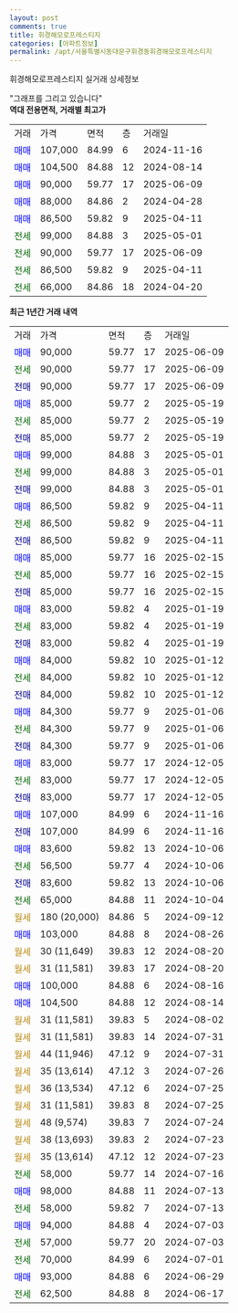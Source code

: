 ```yaml
---
layout: post
comments: true
title: 휘경해모로프레스티지
categories: [아파트정보]
permalink: /apt/서울특별시동대문구휘경동휘경해모로프레스티지
---
```


휘경해모로프레스티지 실거래 상세정보

<script type="text/javascript">
  google.charts.load('current', {'packages':['line', 'corechart']});
  google.charts.setOnLoadCallback(drawChart);

  function drawChart() {
    var data = new google.visualization.DataTable();
    data.addColumn('date', '거래일');
    data.addColumn('number', "매매");
    data.addColumn('number', "전세");
    data.addColumn('number', "전매");

    data.addRows([[new Date(Date.parse("2025-06-09")), 90000, null, null], [new Date(Date.parse("2025-06-09")), null, 90000, null], [new Date(Date.parse("2025-06-09")), null, null, 90000], [new Date(Date.parse("2025-05-19")), 85000, null, null], [new Date(Date.parse("2025-05-19")), null, 85000, null], [new Date(Date.parse("2025-05-19")), null, null, 85000], [new Date(Date.parse("2025-05-01")), 99000, null, null], [new Date(Date.parse("2025-05-01")), null, 99000, null], [new Date(Date.parse("2025-05-01")), null, null, 99000], [new Date(Date.parse("2025-04-11")), 86500, null, null], [new Date(Date.parse("2025-04-11")), null, 86500, null], [new Date(Date.parse("2025-04-11")), null, null, 86500], [new Date(Date.parse("2025-02-15")), 85000, null, null], [new Date(Date.parse("2025-02-15")), null, 85000, null], [new Date(Date.parse("2025-02-15")), null, null, 85000], [new Date(Date.parse("2025-01-19")), 83000, null, null], [new Date(Date.parse("2025-01-19")), null, 83000, null], [new Date(Date.parse("2025-01-19")), null, null, 83000], [new Date(Date.parse("2025-01-12")), 84000, null, null], [new Date(Date.parse("2025-01-12")), null, 84000, null], [new Date(Date.parse("2025-01-12")), null, null, 84000], [new Date(Date.parse("2025-01-06")), 84300, null, null], [new Date(Date.parse("2025-01-06")), null, 84300, null], [new Date(Date.parse("2025-01-06")), null, null, 84300], [new Date(Date.parse("2024-12-05")), 83000, null, null], [new Date(Date.parse("2024-12-05")), null, 83000, null], [new Date(Date.parse("2024-12-05")), null, null, 83000], [new Date(Date.parse("2024-11-16")), 107000, null, null], [new Date(Date.parse("2024-11-16")), null, null, 107000], [new Date(Date.parse("2024-10-06")), 83600, null, null], [new Date(Date.parse("2024-10-06")), null, 56500, null], [new Date(Date.parse("2024-10-06")), null, null, 83600], [new Date(Date.parse("2024-10-04")), null, 65000, null], [new Date(Date.parse("2024-09-12")), null, null, null], [new Date(Date.parse("2024-08-26")), 103000, null, null], [new Date(Date.parse("2024-08-20")), null, null, null], [new Date(Date.parse("2024-08-20")), null, null, null], [new Date(Date.parse("2024-08-16")), 100000, null, null], [new Date(Date.parse("2024-08-14")), 104500, null, null], [new Date(Date.parse("2024-08-02")), null, null, null], [new Date(Date.parse("2024-07-31")), null, null, null], [new Date(Date.parse("2024-07-31")), null, null, null], [new Date(Date.parse("2024-07-26")), null, null, null], [new Date(Date.parse("2024-07-25")), null, null, null], [new Date(Date.parse("2024-07-25")), null, null, null], [new Date(Date.parse("2024-07-24")), null, null, null], [new Date(Date.parse("2024-07-23")), null, null, null], [new Date(Date.parse("2024-07-23")), null, null, null], [new Date(Date.parse("2024-07-16")), null, 58000, null], [new Date(Date.parse("2024-07-13")), 98000, null, null], [new Date(Date.parse("2024-07-13")), null, 58000, null], [new Date(Date.parse("2024-07-03")), 94000, null, null], [new Date(Date.parse("2024-07-03")), null, 57000, null], [new Date(Date.parse("2024-07-01")), null, 70000, null], [new Date(Date.parse("2024-06-29")), 93000, null, null], [new Date(Date.parse("2024-06-17")), null, 62500, null]]);

    var options = {
      hAxis: {
        format: 'yyyy/MM/dd'
      },    
      lineWidth: 0,
      pointsVisible: true,    
      title: '최근 1년간 유형별 실거래가 분포',
      legend: { position: 'bottom' }
    };

    var formatter = new google.visualization.NumberFormat({pattern:'###,###'} );
    formatter.format(data, 1);
    formatter.format(data, 2);
    
    setTimeout(function() {
        var chart = new google.visualization.LineChart(document.getElementById('columnchart_material'));
        chart.draw(data, (options));
        document.getElementById('loading').style.display = 'none';
    }, 200);
  }
</script>


<div id="loading" style="z-index:20; display: block; margin-left: 0px">"그래프를 그리고 있습니다"</div>
<div id="columnchart_material" style="width: 95%; margin-left: 0px; display: block"></div>
<!-- contents start -->
<b>역대 전용면적, 거래별 최고가</b>
<table class="sortable">
    <tr>
      <td>거래</td>
      <td>가격</td>
      <td>면적</td>
      <td>층</td>
      <td>거래일</td>
    </tr>
        <tr>
          <td><a style="color: blue">매매</a></td>
          <td>107,000</td>
          <td>84.99</td>
          <td>6</td>
          <td>2024-11-16</td>
        </tr>            <tr>
          <td><a style="color: blue">매매</a></td>
          <td>104,500</td>
          <td>84.88</td>
          <td>12</td>
          <td>2024-08-14</td>
        </tr>            <tr>
          <td><a style="color: blue">매매</a></td>
          <td>90,000</td>
          <td>59.77</td>
          <td>17</td>
          <td>2025-06-09</td>
        </tr>            <tr>
          <td><a style="color: blue">매매</a></td>
          <td>88,000</td>
          <td>84.86</td>
          <td>2</td>
          <td>2024-04-28</td>
        </tr>            <tr>
          <td><a style="color: blue">매매</a></td>
          <td>86,500</td>
          <td>59.82</td>
          <td>9</td>
          <td>2025-04-11</td>
        </tr>        
        <tr>
              <td><a style="color: darkgreen">전세</a></td>
              <td>99,000</td>
              <td>84.88</td>
              <td>3</td>
              <td>2025-05-01</td>
            </tr>            <tr>
              <td><a style="color: darkgreen">전세</a></td>
              <td>90,000</td>
              <td>59.77</td>
              <td>17</td>
              <td>2025-06-09</td>
            </tr>            <tr>
              <td><a style="color: darkgreen">전세</a></td>
              <td>86,500</td>
              <td>59.82</td>
              <td>9</td>
              <td>2025-04-11</td>
            </tr>            <tr>
              <td><a style="color: darkgreen">전세</a></td>
              <td>66,000</td>
              <td>84.86</td>
              <td>18</td>
              <td>2024-04-20</td>
            </tr>        
    
</table>

<b>최근 1년간 거래 내역</b>

<table class="sortable">
    <tr>
      <td>거래</td>
      <td>가격</td>
      <td>면적</td>
      <td>층</td>
      <td>거래일</td>
    </tr>
    <tr>
      <td><a style="color: blue">매매</a></td>
      <td>90,000</td>
      <td>59.77</td>
      <td>17</td>
      <td>2025-06-09</td>
    </tr>          <tr>
      <td><a style="color: darkgreen">전세</a></td>
      <td>90,000</td>
      <td>59.77</td>
      <td>17</td>
      <td>2025-06-09</td>
    </tr>          <tr>
      <td><a style="color: darkblue">전매</a></td>
      <td>90,000</td>
      <td>59.77</td>
      <td>17</td>
      <td>2025-06-09</td>
    </tr>          <tr>
      <td><a style="color: blue">매매</a></td>
      <td>85,000</td>
      <td>59.77</td>
      <td>2</td>
      <td>2025-05-19</td>
    </tr>          <tr>
      <td><a style="color: darkgreen">전세</a></td>
      <td>85,000</td>
      <td>59.77</td>
      <td>2</td>
      <td>2025-05-19</td>
    </tr>          <tr>
      <td><a style="color: darkblue">전매</a></td>
      <td>85,000</td>
      <td>59.77</td>
      <td>2</td>
      <td>2025-05-19</td>
    </tr>          <tr>
      <td><a style="color: blue">매매</a></td>
      <td>99,000</td>
      <td>84.88</td>
      <td>3</td>
      <td>2025-05-01</td>
    </tr>          <tr>
      <td><a style="color: darkgreen">전세</a></td>
      <td>99,000</td>
      <td>84.88</td>
      <td>3</td>
      <td>2025-05-01</td>
    </tr>          <tr>
      <td><a style="color: darkblue">전매</a></td>
      <td>99,000</td>
      <td>84.88</td>
      <td>3</td>
      <td>2025-05-01</td>
    </tr>          <tr>
      <td><a style="color: blue">매매</a></td>
      <td>86,500</td>
      <td>59.82</td>
      <td>9</td>
      <td>2025-04-11</td>
    </tr>          <tr>
      <td><a style="color: darkgreen">전세</a></td>
      <td>86,500</td>
      <td>59.82</td>
      <td>9</td>
      <td>2025-04-11</td>
    </tr>          <tr>
      <td><a style="color: darkblue">전매</a></td>
      <td>86,500</td>
      <td>59.82</td>
      <td>9</td>
      <td>2025-04-11</td>
    </tr>          <tr>
      <td><a style="color: blue">매매</a></td>
      <td>85,000</td>
      <td>59.77</td>
      <td>16</td>
      <td>2025-02-15</td>
    </tr>          <tr>
      <td><a style="color: darkgreen">전세</a></td>
      <td>85,000</td>
      <td>59.77</td>
      <td>16</td>
      <td>2025-02-15</td>
    </tr>          <tr>
      <td><a style="color: darkblue">전매</a></td>
      <td>85,000</td>
      <td>59.77</td>
      <td>16</td>
      <td>2025-02-15</td>
    </tr>          <tr>
      <td><a style="color: blue">매매</a></td>
      <td>83,000</td>
      <td>59.82</td>
      <td>4</td>
      <td>2025-01-19</td>
    </tr>          <tr>
      <td><a style="color: darkgreen">전세</a></td>
      <td>83,000</td>
      <td>59.82</td>
      <td>4</td>
      <td>2025-01-19</td>
    </tr>          <tr>
      <td><a style="color: darkblue">전매</a></td>
      <td>83,000</td>
      <td>59.82</td>
      <td>4</td>
      <td>2025-01-19</td>
    </tr>          <tr>
      <td><a style="color: blue">매매</a></td>
      <td>84,000</td>
      <td>59.82</td>
      <td>10</td>
      <td>2025-01-12</td>
    </tr>          <tr>
      <td><a style="color: darkgreen">전세</a></td>
      <td>84,000</td>
      <td>59.82</td>
      <td>10</td>
      <td>2025-01-12</td>
    </tr>          <tr>
      <td><a style="color: darkblue">전매</a></td>
      <td>84,000</td>
      <td>59.82</td>
      <td>10</td>
      <td>2025-01-12</td>
    </tr>          <tr>
      <td><a style="color: blue">매매</a></td>
      <td>84,300</td>
      <td>59.77</td>
      <td>9</td>
      <td>2025-01-06</td>
    </tr>          <tr>
      <td><a style="color: darkgreen">전세</a></td>
      <td>84,300</td>
      <td>59.77</td>
      <td>9</td>
      <td>2025-01-06</td>
    </tr>          <tr>
      <td><a style="color: darkblue">전매</a></td>
      <td>84,300</td>
      <td>59.77</td>
      <td>9</td>
      <td>2025-01-06</td>
    </tr>          <tr>
      <td><a style="color: blue">매매</a></td>
      <td>83,000</td>
      <td>59.77</td>
      <td>17</td>
      <td>2024-12-05</td>
    </tr>          <tr>
      <td><a style="color: darkgreen">전세</a></td>
      <td>83,000</td>
      <td>59.77</td>
      <td>17</td>
      <td>2024-12-05</td>
    </tr>          <tr>
      <td><a style="color: darkblue">전매</a></td>
      <td>83,000</td>
      <td>59.77</td>
      <td>17</td>
      <td>2024-12-05</td>
    </tr>          <tr>
      <td><a style="color: blue">매매</a></td>
      <td>107,000</td>
      <td>84.99</td>
      <td>6</td>
      <td>2024-11-16</td>
    </tr>          <tr>
      <td><a style="color: darkblue">전매</a></td>
      <td>107,000</td>
      <td>84.99</td>
      <td>6</td>
      <td>2024-11-16</td>
    </tr>          <tr>
      <td><a style="color: blue">매매</a></td>
      <td>83,600</td>
      <td>59.82</td>
      <td>13</td>
      <td>2024-10-06</td>
    </tr>          <tr>
      <td><a style="color: darkgreen">전세</a></td>
      <td>56,500</td>
      <td>59.77</td>
      <td>4</td>
      <td>2024-10-06</td>
    </tr>          <tr>
      <td><a style="color: darkblue">전매</a></td>
      <td>83,600</td>
      <td>59.82</td>
      <td>13</td>
      <td>2024-10-06</td>
    </tr>          <tr>
      <td><a style="color: darkgreen">전세</a></td>
      <td>65,000</td>
      <td>84.88</td>
      <td>11</td>
      <td>2024-10-04</td>
    </tr>          <tr>
      <td><a style="color: darkgoldenrod">월세</a></td>
      <td>180 (20,000)</td>
      <td>84.86</td>
      <td>5</td>
      <td>2024-09-12</td>
    </tr>          <tr>
      <td><a style="color: blue">매매</a></td>
      <td>103,000</td>
      <td>84.88</td>
      <td>8</td>
      <td>2024-08-26</td>
    </tr>          <tr>
      <td><a style="color: darkgoldenrod">월세</a></td>
      <td>30 (11,649)</td>
      <td>39.83</td>
      <td>12</td>
      <td>2024-08-20</td>
    </tr>          <tr>
      <td><a style="color: darkgoldenrod">월세</a></td>
      <td>31 (11,581)</td>
      <td>39.83</td>
      <td>17</td>
      <td>2024-08-20</td>
    </tr>          <tr>
      <td><a style="color: blue">매매</a></td>
      <td>100,000</td>
      <td>84.88</td>
      <td>6</td>
      <td>2024-08-16</td>
    </tr>          <tr>
      <td><a style="color: blue">매매</a></td>
      <td>104,500</td>
      <td>84.88</td>
      <td>12</td>
      <td>2024-08-14</td>
    </tr>          <tr>
      <td><a style="color: darkgoldenrod">월세</a></td>
      <td>31 (11,581)</td>
      <td>39.83</td>
      <td>5</td>
      <td>2024-08-02</td>
    </tr>          <tr>
      <td><a style="color: darkgoldenrod">월세</a></td>
      <td>31 (11,581)</td>
      <td>39.83</td>
      <td>14</td>
      <td>2024-07-31</td>
    </tr>          <tr>
      <td><a style="color: darkgoldenrod">월세</a></td>
      <td>44 (11,946)</td>
      <td>47.12</td>
      <td>9</td>
      <td>2024-07-31</td>
    </tr>          <tr>
      <td><a style="color: darkgoldenrod">월세</a></td>
      <td>35 (13,614)</td>
      <td>47.12</td>
      <td>3</td>
      <td>2024-07-26</td>
    </tr>          <tr>
      <td><a style="color: darkgoldenrod">월세</a></td>
      <td>36 (13,534)</td>
      <td>47.12</td>
      <td>6</td>
      <td>2024-07-25</td>
    </tr>          <tr>
      <td><a style="color: darkgoldenrod">월세</a></td>
      <td>31 (11,581)</td>
      <td>39.83</td>
      <td>8</td>
      <td>2024-07-25</td>
    </tr>          <tr>
      <td><a style="color: darkgoldenrod">월세</a></td>
      <td>48 (9,574)</td>
      <td>39.83</td>
      <td>7</td>
      <td>2024-07-24</td>
    </tr>          <tr>
      <td><a style="color: darkgoldenrod">월세</a></td>
      <td>38 (13,693)</td>
      <td>39.83</td>
      <td>2</td>
      <td>2024-07-23</td>
    </tr>          <tr>
      <td><a style="color: darkgoldenrod">월세</a></td>
      <td>35 (13,614)</td>
      <td>47.12</td>
      <td>12</td>
      <td>2024-07-23</td>
    </tr>          <tr>
      <td><a style="color: darkgreen">전세</a></td>
      <td>58,000</td>
      <td>59.77</td>
      <td>14</td>
      <td>2024-07-16</td>
    </tr>          <tr>
      <td><a style="color: blue">매매</a></td>
      <td>98,000</td>
      <td>84.88</td>
      <td>11</td>
      <td>2024-07-13</td>
    </tr>          <tr>
      <td><a style="color: darkgreen">전세</a></td>
      <td>58,000</td>
      <td>59.82</td>
      <td>7</td>
      <td>2024-07-13</td>
    </tr>          <tr>
      <td><a style="color: blue">매매</a></td>
      <td>94,000</td>
      <td>84.88</td>
      <td>4</td>
      <td>2024-07-03</td>
    </tr>          <tr>
      <td><a style="color: darkgreen">전세</a></td>
      <td>57,000</td>
      <td>59.77</td>
      <td>20</td>
      <td>2024-07-03</td>
    </tr>          <tr>
      <td><a style="color: darkgreen">전세</a></td>
      <td>70,000</td>
      <td>84.99</td>
      <td>6</td>
      <td>2024-07-01</td>
    </tr>          <tr>
      <td><a style="color: blue">매매</a></td>
      <td>93,000</td>
      <td>84.88</td>
      <td>6</td>
      <td>2024-06-29</td>
    </tr>          <tr>
      <td><a style="color: darkgreen">전세</a></td>
      <td>62,500</td>
      <td>84.88</td>
      <td>8</td>
      <td>2024-06-17</td>
    </tr>      </table>
<!-- contents end -->    

